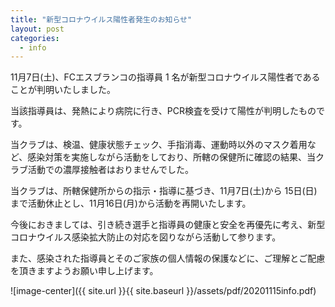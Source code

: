 ```yaml
---
title: "新型コロナウイルス陽性者発生のお知らせ"
layout: post
categories:
  - info
---
```

11月7日(土)、FCエスブランコの指導員 1 名が新型コロナウイルス陽性者であることが判明いたしました。

当該指導員は、発熱により病院に行き、PCR検査を受けて陽性が判明したものです。

当クラブは、検温、健康状態チェック、手指消毒、運動時以外のマスク着用など、感染対策を実施しながら活動をしており、所轄の保健所に確認の結果、当クラブ活動での濃厚接触者はおりませんでした。

当クラブは、所轄保健所からの指示・指導に基づき、11月7日(土)から 15日(日) まで活動休止とし、11月16日(月)から活動を再開いたします。

今後におきましては、引き続き選手と指導員の健康と安全を再優先に考え、新型コロナウイルス感染拡大防止の対応を図りながら活動して参ります。

また、感染された指導員とそのご家族の個人情報の保護などに、ご理解とご配慮を頂きますようお願い申し上げます。


![image-center]({{ site.url }}{{ site.baseurl }}/assets/pdf/20201115info.pdf)
